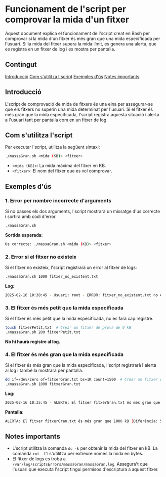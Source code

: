 # Funcionament de l'script per comprovar la mida d'un fitxer

Aquest document explica el funcionament de l'script creat en Bash per comprovar si la mida d'un fitxer és més gran que una mida especificada per l'usuari. Si la mida del fitxer supera la mida límit, es genera una alerta, que es registra en un fitxer de log i es mostra per pantalla.

## Contingut

[Introducció](#introducció)
[Com s'utilitza l'script](#com-sutilitza-lscript)
[Exemples d'ús](#exemples-dus)
[Notes importants](#notes-importants)

## Introducció

L'script de comprovació de mida de fitxers és una eina per assegurar-se que els fitxers no superin una mida determinat per l'usuari. Si el fitxer és més gran que la mida especificada, l'script registra aquesta situació i alerta a l'usuari tant per pantalla com en un fitxer de log.

## Com s'utilitza l'script

Per executar l'script, utilitza la següent sintaxi:

```bash
./massaGran.sh <mida (KB)> <fitxer>
```

- `<mida (KB)>`: La mida màxima del fitxer en KB. 
- `<fitxer>`: El nom del fitxer que es vol comprovar.

## Exemples d'ús

### 1. **Error per nombre incorrecte d'arguments**

Si no passes els dos arguments, l'script mostrarà un missatge d'ús correcte i sortirà amb codi d'error.

```bash
./massaGran.sh
```

**Sortida esperada:**
```bash
Ús correcte: ./massaGran.sh <mida (KB)> <fitxer>
```

### 2. **Error si el fitxer no existeix**

Si el fitxer no existeix, l'script registrarà un error al fitxer de logs:

```bash
./massaGran.sh 1000 fitxer_no_existent.txt
```

**Log:**
```bash
2025-02-16 10:30:45 - Usuari: root - ERROR: fitxer_no_existent.txt no existeix.
```

### 3. **El fitxer és més petit que la mida especificada**

Si el fitxer és més petit que la mida especificada, no es farà cap registre.

```bash
touch fitxerPetit.txt  # Crear un fitxer de prova de 0 kB
./massaGran.sh 200 fitxerPetit.txt
```

**No hi haurà registre al log.**

### 4. **El fitxer és més gran que la mida especificada**

Si el fitxer és més gran que la mida especificada, l'script registrarà l'alerta al log i també la mostrarà per pantalla.

```bash
dd if=/dev/zero of=fitxerGran.txt bs=1K count=1500  # Crear un fitxer de 1500 kB
./massaGran.sh 1000 fitxerGran.txt
```

**Log:**
```bash
2025-02-16 10:35:45 - ALERTA: El fitxer fitxerGran.txt és més gran que 1000 kB (Diferència: 500 kB). Usuari: root
```
**Pantalla:**
```bash
ALERTA: El fitxer fitxerGran.txt és més gran que 1000 kB (Diferència: 500 kB).
```


## Notes importants

- L'script utilitza la comanda `du -k` per obtenir la mida del fitxer en kB. La comanda `cut -f1` s'utilitza per extreure només la mida en bytes.
- El fitxer de logs es troba a `/var/log/scriptsErrors/massaGran/massaGran.log`. Assegura't que l'usuari que executa l'script tingui permisos d'escriptura a aquest fitxer.
